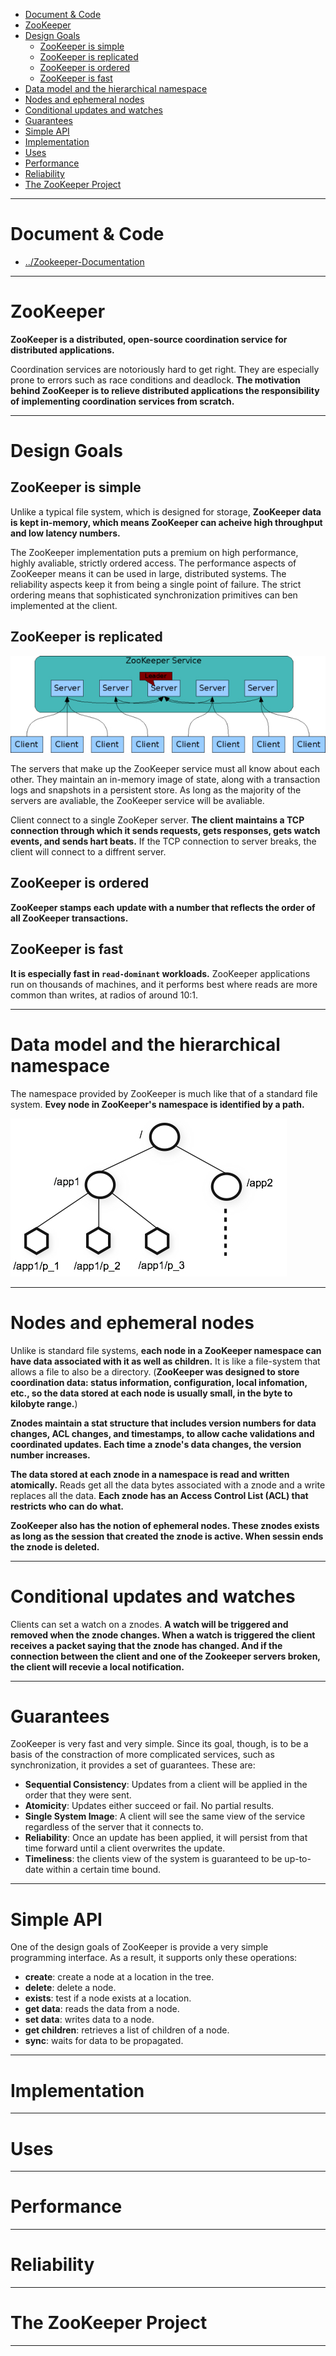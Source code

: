 
- [Document & Code](#document--code)
- [ZooKeeper](#zookeeper)
- [Design Goals](#design-goals)
    - [ZooKeeper is simple](#zookeeper-is-simple)
    - [ZooKeeper is replicated](#zookeeper-is-replicated)
    - [ZooKeeper is ordered](#zookeeper-is-ordered)
    - [ZooKeeper is fast](#zookeeper-is-fast)
- [Data model and the hierarchical namespace](#data-model-and-the-hierarchical-namespace)
- [Nodes and ephemeral nodes](#nodes-and-ephemeral-nodes)
- [Conditional updates and watches](#conditional-updates-and-watches)
- [Guarantees](#guarantees)
- [Simple API](#simple-api)
- [Implementation](#implementation)
- [Uses](#uses)
- [Performance](#performance)
- [Reliability](#reliability)
- [The ZooKeeper Project](#the-zookeeper-project)

---

# Document & Code

* [../Zookeeper-Documentation](https://github.com/zozospider/note/blob/master/distributed/ZooKeeper/ZooKeeper-Documentation.md)

---

# ZooKeeper

__ZooKeeper is a distributed, open-source coordination service for distributed applications.__

Coordination services are notoriously hard to get right. They are especially prone to errors such as race conditions and deadlock. __The motivation behind ZooKeeper is to relieve distributed applications the responsibility of implementing coordination services from scratch.__

---

# Design Goals

## ZooKeeper is simple

Unlike a typical file system, which is designed for storage, __ZooKeeper data is kept in-memory, which means ZooKeeper can acheive high throughput and low latency numbers.__

The ZooKeeper implementation puts a premium on high performance, highly avaliable, strictly ordered access. The performance aspects of ZooKeeper means it can be used in large, distributed systems. The reliability aspects keep it from being a single point of failure. The strict ordering means that sophisticated synchronization primitives can ben implemented at the client.

## ZooKeeper is replicated

![image](https://raw.githubusercontent.com/zozospider/note/master/distributed/ZooKeeper/ZooKeeper-Documentation-Overview-Welcome/ZooKeeper-Service.jpg)

The servers that make up the ZooKeeper service must all know about each other. They maintain an in-memory image of state, along with a transaction logs and snapshots in a persistent store. As long as the majority of the servers are avaliable, the ZooKeeper service will be avaliable.

Client connect to a single ZooKeper server. __The client maintains a TCP connection through which it sends requests, gets responses, gets watch events, and sends hart beats.__ If the TCP connection to server breaks, the client will connect to a diffrent server.

## ZooKeeper is ordered

__ZooKeeper stamps each update with a number that reflects the order of all ZooKeeper transactions.__

## ZooKeeper is fast

__It is especially fast in `read-dominant` workloads.__ ZooKeeper applications run on thousands of machines, and it performs best where reads are more common than writes, at radios of around 10:1.

---

# Data model and the hierarchical namespace

The namespace provided by ZooKeeper is much like that of a standard file system. __Evey node in ZooKeeper's namespace is identified by a path.__

![image](https://raw.githubusercontent.com/zozospider/note/master/distributed/ZooKeeper/ZooKeeper-Documentation-Overview-Welcome/ZooKeepers-Hierarchical-Namespace.jpg)

---

# Nodes and ephemeral nodes

Unlike is standard file systems, __each node in a ZooKeeper namespace can have data associated with it as well as children.__ It is like a file-system that allows a file to also be a directory. (__ZooKeeper was designed to store coordination data: status information, configuration, local infomation, etc., so the data stored at each node is usually small, in the byte to kilobyte range.__)

__Znodes maintain a stat structure that includes version numbers for data changes, ACL changes, and timestamps, to allow cache validations and coordinated updates. Each time a znode's data changes, the version number increases.__

__The data stored at each znode in a namespace is read and written atomically.__ Reads get all the data bytes associated with a znode and a write replaces all the data. __Each znode has an Access Control List (ACL) that restricts who can do what.__

__ZooKeeper also has the notion of ephemeral nodes. These znodes exists as long as the session that created the znode is active. When sessin ends the znode is deleted.__

---

# Conditional updates and watches

Clients can set a watch on a znodes. __A watch will be triggered and removed when the znode changes. When a watch is triggered the client receives a packet saying that the znode has changed. And if the connection between the client and one of the Zookeeper servers broken, the client will recevie a local notification.__

---

# Guarantees

ZooKeeper is very fast and very simple. Since its goal, though, is to be a basis of the constraction of more complicated services, such as synchronization, it provides a set of guarantees. These are:
- __Sequential Consistency__: Updates from a client will be applied in the order that they were sent.
- __Atomicity__: Updates either succeed or fail. No partial results.
- __Single System Image__: A client will see the same view of the service regardless of the server that it connects to.
- __Reliability__: Once an update has been applied, it will persist from that time forward until a client overwrites the update.
- __Timeliness__: the clients view of the system is guaranteed to be up-to-date within a certain time bound.

---

# Simple API

One of the design goals of ZooKeeper is provide a very simple programming interface. As a result, it supports only these operations:

- __create__: create a node at a location in the tree.
- __delete__: delete a node.
- __exists__: test if a node exists at a location.
- __get data__: reads the data from a node.
- __set data__: writes data to a node.
- __get children__: retrieves a list of children of a node.
- __sync__: waits for data to be propagated.

---

# Implementation

---

# Uses

---

# Performance

---

# Reliability

---

# The ZooKeeper Project

---
